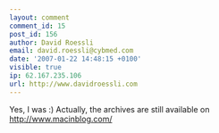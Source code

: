 ```yaml
---
layout: comment
comment_id: 15
post_id: 156
author: David Roessli
email: david.roessli@cybmed.com
date: '2007-01-22 14:48:15 +0100'
visible: true
ip: 62.167.235.106
url: http://www.davidroessli.com
---
```

Yes, I was :)
Actually, the archives are still available on http://www.macinblog.com/
